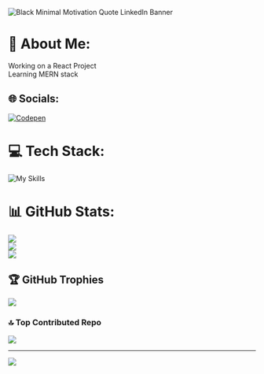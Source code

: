 ![Black Minimal Motivation Quote LinkedIn Banner](https://github.com/ajtTiahi99/ajtTiahi99/assets/56084820/e5eee89a-d017-40fa-a54b-61771616ae86)


# 💫 About Me:
Working on a React Project<br>Learning MERN stack


## 🌐 Socials:
[![Codepen](https://img.shields.io/badge/Codepen-000000?style=for-the-badge&logo=codepen&logoColor=white)](https://codepen.io/web-dev-cody) 

# 💻 Tech Stack:
![My Skills](https://skillicons.dev/icons?i=html,css,js,bootstrap,react,mongodb,express,nodejs,python,cpp,postman,firebase,git,mysql,selenium)

# 📊 GitHub Stats:
![](https://github-readme-stats.vercel.app/api?username=ajtTiahi99&theme=dark&hide_border=false&include_all_commits=false&count_private=false)<br/>
![](https://github-readme-streak-stats.herokuapp.com/?user=ajtTiahi99&theme=dark&hide_border=false)<br/>
![](https://github-readme-stats.vercel.app/api/top-langs/?username=ajtTiahi99&theme=dark&hide_border=false&include_all_commits=false&count_private=false&layout=compact)

## 🏆 GitHub Trophies
![](https://github-profile-trophy.vercel.app/?username=ajtTiahi99&theme=radical&no-frame=false&no-bg=true&margin-w=4)

### 🔝 Top Contributed Repo
![](https://github-contributor-stats.vercel.app/api?username=ajtTiahi99&limit=5&theme=dark&combine_all_yearly_contributions=true)

---
[![](https://visitcount.itsvg.in/api?id=ajtTiahi99&icon=0&color=0)](https://visitcount.itsvg.in)

<!-- Proudly created with GPRM ( https://gprm.itsvg.in ) -->
